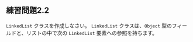 ## 練習問題2.2

`LinkedList` クラスを作成しなさい。
`LinkedList` クラスは、`Object` 型のフィールドと、リストの中で次の `LinkedList` 要素への参照を持ちます。
